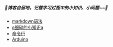 ##### 🌸博客自留地，记载学习过程中的小知识、小问题~~🌸

* [markdown语法](https://github.com/lulu-s/lulu-book/blob/master/markdown%20grammar.md)
* [ʚ细碎的小知识ɞ](https://github.com/lulu-s/lulu-book/blob/master/trivia.md)
* [命令行](https://github.com/lulu-s/lulu-book/blob/master/command.md)
* [Arduino](https://github.com/lulu-s/lulu-book/blob/master/arduino.md)
